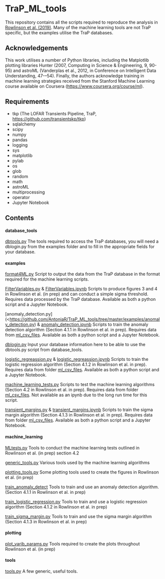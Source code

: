 # TraP_ML_tools
This repository contains all the scripts required to reproduce the analysis in [Rowlinson et al. (2019)](https://ui.adsabs.harvard.edu/abs/2019A%26C....27..111R/abstract). Many of the machine learning tools are not TraP specific, but the examples utilise the TraP databases.

Acknowledgements
----------------

This work utilises a number of Python libraries, including the Matplotlib plotting libraries Hunter (2007, Computing in Science & Engineering, 9, 90-95) and astroML (Vanderplas et al., 2012, in Conference on Intelligent Data Understanding, 47-–54). Finally, the authors acknowledge training in machine learning strategies received from the Stanford Machine Learning course available on Coursera (https://www.coursera.org/course/ml).

Requirements
------------

- tkp (The LOFAR Transients Pipeline, TraP, https://github.com/transientskp/tkp)
- sqlalchemy
- scipy
- numpy
- pandas
- logging
- sys
- matplotlib
- pylab
- os
- glob
- random
- math
- astroML
- multiprocessing
- operator
- Jupyter Notebook

Contents
--------

#### database_tools
[dbtools.py](https://github.com/AntoniaR/TraP_ML_tools/tree/master/database_tools/dbtools.py)
The tools required to access the TraP databases, you will need a dblogin.py from the examples folder and to fill in the appropriate fields for your database.

#### examples
[format4ML.py](https://github.com/AntoniaR/TraP_ML_tools/tree/master/examples/format4ML.py)
Script to output the data from the TraP database in the format required for the machine learning scripts.

[FilterVariables.py](https://github.com/AntoniaR/TraP_ML_tools/tree/master/examples/FilterVariables.py)  & [FilterVariables.ipynb](https://github.com/AntoniaR/TraP_ML_tools/tree/master/examples/FilterVariables.ipynb)
Scripts to produce figures 3 and 4 in Rowlinson et al. (in prep) and can conduct a simple sigma threshold. Requires data processed by the TraP database. Available as both a python script and a Jupyter Notebook.

[anomaly_detection.py](<https://github.com/AntoniaR/TraP_ML_tools/tree/master/examples/anomaly_detection.py) & [anomaly_detection.ipynb](https://github.com/AntoniaR/TraP_ML_tools/tree/master/examples/anomaly_detection.ipynb)
Scripts to train the anomaly detection algorithm  (Section 4.1.1 in Rowlinson et al. in prep). Requires data from [ml_csv_files](https://github.com/AntoniaR/TraP_ML_tools/tree/master/examples/ml_csv_files). Available as both a python script and a Jupyter Notebook.

[dblogin.py](https://github.com/AntoniaR/TraP_ML_tools/tree/master/examples/dblogin.py)
Input your database information here to be able to use the dbtools.py script from database_tools.

[logistic_regreassion.py](https://github.com/AntoniaR/TraP_ML_tools/tree/master/examples/logistic_regression.py) & [logistic_regreassion.ipynb](https://github.com/AntoniaR/TraP_ML_tools/tree/master/examples/logistic_regression.ipynb)
Scripts to train the logistic regression algorithm  (Section 4.1.2 in Rowlinson et al. in prep). Requires data from folder [ml_csv_files](https://github.com/AntoniaR/TraP_ML_tools/tree/master/examples/ml_csv_files). Available as both a python script and a Jupyter Notebook.

[machine_learning_tests.py](https://github.com/AntoniaR/TraP_ML_tools/tree/master/examples/machine_learning_tests.py)
Scripts to test the machine learning algorithms  (Section 4.2 in Rowlinson et al. in prep). Requires data from folder [ml_csv_files](https://github.com/AntoniaR/TraP_ML_tools/tree/master/examples/ml_csv_files). Not available as an ipynb due to the long run time for this script.

[transient_margins.py](https://github.com/AntoniaR/TraP_ML_tools/tree/master/examples/transient_margins.py) & [transient_margins.ipynb](https://github.com/AntoniaR/TraP_ML_tools/tree/master/examples/transient_margins.ipynb)
Scripts to train the sigma margin algorithm  (Section 4.1.3 in Rowlinson et al. in prep). Requires data from folder [ml_csv_files](https://github.com/AntoniaR/TraP_ML_tools/tree/master/examples/ml_csv_files). Available as both a python script and a Jupyter Notebook.

#### machine_learning
[MLtests.py](https://github.com/AntoniaR/TraP_ML_tools/tree/master/machine_learning/MLtests.py)
Tools to conduct the machine learning tests outlined in Rowlinson et al. (in prep) section 4.2

[generic_tools.py](https://github.com/AntoniaR/TraP_ML_tools/tree/master/machine_learning/generic_tools.py)
Various tools used by the machine learning algorithms

[plotting_tools.py](https://github.com/AntoniaR/TraP_ML_tools/tree/master/machine_learning/plotting_tools.py)
Some plotting tools used to create the figures in Rowlinson et al. (in prep)

[train_anomaly_detect](https://github.com/AntoniaR/TraP_ML_tools/tree/master/machine_learning/train_anomaly_detect.py)
Tools to train and use an anomaly detection algorithm. (Section 4.1.1 in Rowlinson et al. in prep)

[train_logistic_regression.py](https://github.com/AntoniaR/TraP_ML_tools/tree/master/machine_learning/train_logistic_regression.py)
Tools to train and use a logistic regression algorithm (Section 4.1.2 in Rowlinson et al. in prep)

[train_sigma_margin.py](https://github.com/AntoniaR/TraP_ML_tools/tree/master/machine_learning/train_sigma_margin.py)
Tools to train and use the sigma margin algorithm (Section 4.1.3 in Rowlinson et al. in prep)

#### plotting
[plot_varib_params.py](https://github.com/AntoniaR/TraP_ML_tools/tree/master/plotting/plot_varib_params.py)
Tools required to create the plots throughout Rowlinson et al. (in prep)

#### tools
[tools.py](https://github.com/AntoniaR/TraP_ML_tools/tree/master/tools/tools.py)
A few generic, useful tools.
